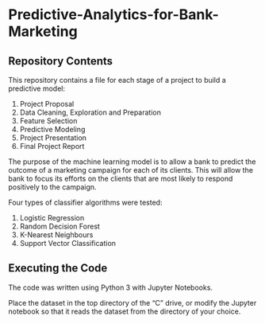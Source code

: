 # Predictive-Analytics-for-Bank-Marketing

## Repository Contents

This repository contains a file for each stage of a project to build a predictive model:
1.	Project Proposal
2.	Data Cleaning, Exploration and Preparation
3.	Feature Selection
4.	Predictive Modeling
5.	Project Presentation
6.	Final Project Report

The purpose of the machine learning model is to allow a bank to predict the outcome of a marketing campaign for each of its clients. This will allow the bank to focus its efforts on the clients that are most likely to respond positively to the campaign.

Four types of classifier algorithms were tested:
1.	Logistic Regression
2.	Random Decision Forest
3.	K-Nearest Neighbours
4.	Support Vector Classification


## Executing the Code

The code was written using Python 3 with Jupyter Notebooks.

Place the dataset in the top directory of the “C” drive, or modify the Jupyter notebook so that it reads the dataset from the directory of your choice.
